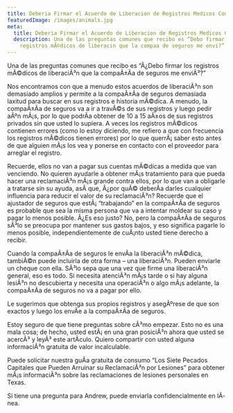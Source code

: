 ```yaml
---
title: Deberi­a Firmar el Acuerdo de Liberacion de Registros Medicos Confidenciales?
featuredImage: /images/animals.jpg
meta:
  title: Deberi­a Firmar el Acuerdo de Liberacion de Registros Medicos Confidenciales?
  description: Una de las preguntas comunes que recibo es “Debo firmar los
    registros mÃ©dicos de liberacin que la compaa de seguros me envi?”
---
```

<!--StartFragment-->

Una de las preguntas comunes que recibo es “Â¿Debo firmar los registros mÃ©dicos de liberaciÃ³n que la compaÃ±Ã­a de seguros me enviÃ³?”

Nos encontramos con que a menudo estos acuerdos de liberaciÃ³n son demasiado amplios y permite a la compaÃ±Ã­a de seguros demasiada laxitud para buscar en sus registros e historia mÃ©dica. A menudo, la compaÃ±Ã­a de seguros va a ir a travÃ©s de sus registros y luego pedir aÃºn mÃ¡s, por lo que podrÃ­a obtener de 10 a 15 aÃ±os de sus registros privados sin que usted lo supiera. A veces los registros mÃ©dicos contienen errores (como lo estoy diciendo, me refiero a que con frecuencia los registros mÃ©dicos tienen errores) por lo que querrÃ¡ saber esto antes de que alguien mÃ¡s los vea y ponerse en contacto con el proveedor para arreglar el registro.

Recuerde, ellos no van a pagar sus cuentas mÃ©dicas a medida que van venciendo. No quieren ayudarle a obtener mÃ¡s tratamiento para que pueda hacer una reclamaciÃ³n mÃ¡s grande contra ellos, por lo que van a obligarle a tratarse sin su ayuda, asÃ­ que, Â¿por quÃ© deberÃ­a darles cualquier influencia para reducir el valor de su reclamaciÃ³n? Recuerde que el ajustador de seguros que estÃ¡ “trabajando” en la compaÃ±Ã­a de seguros es probable que sea la misma persona que va a intentar moldear su caso y pagar lo menos posible. Â¿Es eso justo? No, pero la compaÃ±Ã­a de seguros sÃ³lo se preocupa por mantener sus gastos bajos, y eso significa pagarle lo menos posible, independientemente de cuÃ¡nto usted tiene derecho a recibir.

Cuando la compaÃ±Ã­a de seguros le envÃ­a la liberaciÃ³n mÃ©dica, tambiÃ©n puede incluirla de otra forma – una liberaciÃ³n. Pueden enviarle un cheque con ella. SÃ³lo sepa que una vez que firme una liberaciÃ³n general, eso es todo. Si necesita atenciÃ³n mÃ¡s tarde o si hay alguna lesiÃ³n no descubierta y necesita una operaciÃ³n o algo mÃ¡s adelante, la compaÃ±Ã­a de seguros no va a pagar por ello.

Le sugerimos que obtenga sus propios registros y asegÃºrese de que son exactos y luego los envÃ­e a la compaÃ±Ã­a de seguros.

Estoy seguro de que tiene preguntas sobre cÃ³mo empezar. Esto no es una mala cosa; de hecho, usted estÃ¡ en una gran posiciÃ³n ahora que usted se acercÃ³ y leyÃ³ este artÃ­culo. Quiero compartir con usted alguna informaciÃ³n gratuita de valor incalculable.

Puede solicitar nuestra guÃ­a gratuita de consumo “Los Siete Pecados Capitales que Pueden Arruinar su ReclamaciÃ³n por Lesiones” para obtener mÃ¡s informaciÃ³n sobre las reclamaciones de lesiones personales en Texas.

Si tiene una pregunta para Andrew, puede enviarla confidencialmente en lÃ­nea.

<!--EndFragment-->